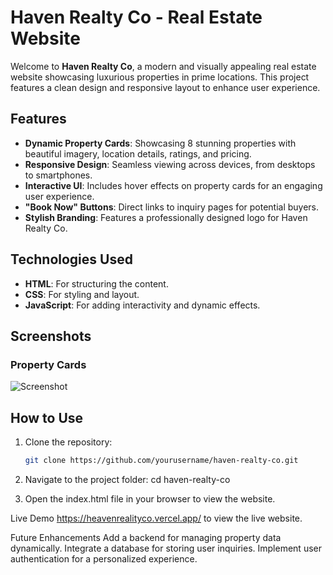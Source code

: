# Haven Realty Co - Real Estate Website

Welcome to **Haven Realty Co**, a modern and visually appealing real estate website showcasing luxurious properties in prime locations. This project features a clean design and responsive layout to enhance user experience.

## Features

- **Dynamic Property Cards**: Showcasing 8 stunning properties with beautiful imagery, location details, ratings, and pricing.
- **Responsive Design**: Seamless viewing across devices, from desktops to smartphones.
- **Interactive UI**: Includes hover effects on property cards for an engaging user experience.
- **"Book Now" Buttons**: Direct links to inquiry pages for potential buyers.
- **Stylish Branding**: Features a professionally designed logo for Haven Realty Co.

## Technologies Used

- **HTML**: For structuring the content.
- **CSS**: For styling and layout.
- **JavaScript**: For adding interactivity and dynamic effects.

## Screenshots

### Property Cards
![Screenshot](./Images/project-screenshot.jpg)

## How to Use

1. Clone the repository:
   ```bash
   git clone https://github.com/yourusername/haven-realty-co.git
   
2. Navigate to the project folder:
   cd haven-realty-co
   
3. Open the index.html file in your browser to view the website.


Live Demo
 https://heavenrealityco.vercel.app/ to view the live website.

Future Enhancements
Add a backend for managing property data dynamically.
Integrate a database for storing user inquiries.
Implement user authentication for a personalized experience.


